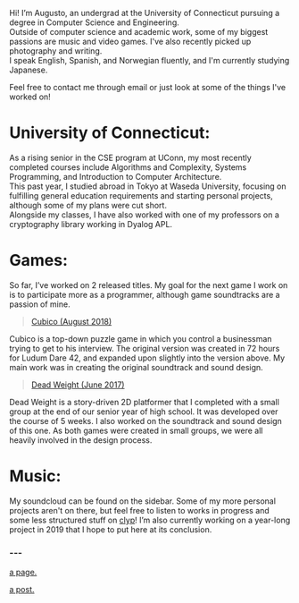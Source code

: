 Hi! I’m Augusto, an undergrad at the University of Connecticut pursuing a degree in Computer Science and Engineering.  
Outside of computer science and academic work, some of my biggest passions are music and video games. I've also recently picked up photography and writing.  
I speak English, Spanish, and Norwegian fluently, and I'm currently studying Japanese.

Feel free to contact me through email or just look at some of the things I've worked on!

# University of Connecticut:

As a rising senior in the CSE program at UConn, my most recently completed courses include Algorithms and Complexity, Systems Programming, and Introduction to Computer Architecture.  
This past year, I studied abroad in Tokyo at Waseda University, focusing on fulfilling general education requirements and starting personal projects, although some of my plans were cut short.  
Alongside my classes, I have also worked with one of my professors on a cryptography library working in Dyalog APL.

# Games:

So far, I’ve worked on 2 released titles.
My goal for the next game I work on is to participate more as a programmer, although game soundtracks are a passion of mine.

<blockquote>
  <p><a href="https://cubico.itch.io/cubico" target="_blank">Cubico (August 2018)</a></p>
</blockquote>

Cubico is a top-down puzzle game in which you control a businessman trying to get to his interview. The original version was created in 72 hours for Ludum Dare 42, and expanded upon slightly into the version above. My main work was in creating the original soundtrack and sound design.

<blockquote>
  <p><a href="https://github.com/Yinabled/Dead-Weight/releases/tag/v1.0" target="_blank">Dead Weight (June 2017)</a></p>
</blockquote>

Dead Weight is a story-driven 2D platformer that I completed with a small group at the end of our senior year of high school. It was developed over the course of 5 weeks. I also worked on the soundtrack and sound design of this one. As both games were created in small groups, we were all heavily involved in the design process.

# Music:

My soundcloud can be found on the sidebar.
Some of my more personal projects aren't on there, but feel free to listen to works in progress and some less structured stuff on [clyp](https://clyp.it/user/h3jrsze5)!
I’m also currently working on a year-long project in 2019 that I hope to put here at its conclusion.

### ---

[a page.](pages/another-page.html)

[a post.](posts/post.html)
